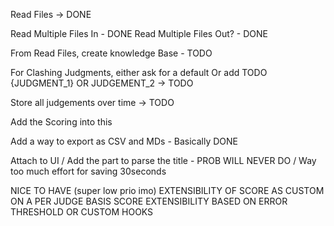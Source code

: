 Read Files -> DONE

Read Multiple Files In - DONE
Read Multiple Files Out? - DONE

From Read Files, create knowledge Base - TODO

For Clashing Judgments, either ask for a default
Or add TODO {JUDGMENT_1} OR JUDGEMENT_2
-> TODO


Store all judgements over time
-> TODO

Add the Scoring into this

Add a way to export as CSV and MDs - Basically DONE

Attach to UI / Add the part to parse the title - PROB WILL NEVER DO / Way too much effort for saving 30seconds


NICE TO HAVE (super low prio imo)
EXTENSIBILITY OF SCORE AS CUSTOM ON A PER JUDGE BASIS
SCORE EXTENSIBILITY BASED ON ERROR THRESHOLD OR CUSTOM HOOKS